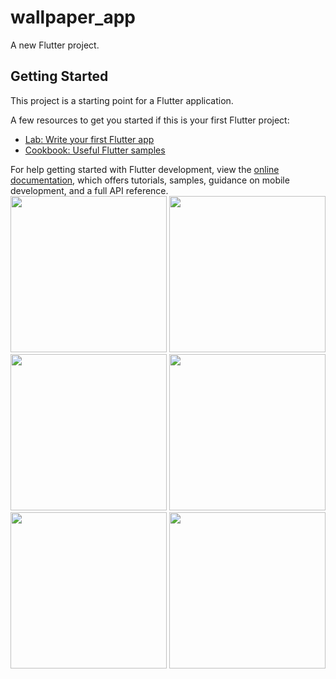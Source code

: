 # wallpaper_app

A new Flutter project.

## Getting Started

This project is a starting point for a Flutter application.

A few resources to get you started if this is your first Flutter project:

- [Lab: Write your first Flutter app](https://docs.flutter.dev/get-started/codelab)
- [Cookbook: Useful Flutter samples](https://docs.flutter.dev/cookbook)

For help getting started with Flutter development, view the
[online documentation](https://docs.flutter.dev/), which offers tutorials,
samples, guidance on mobile development, and a full API reference.
<img src="https://github.com/Devchevli/wallpaper_app/assets/149552911/8f6f07fa-11a3-493e-805b-af9d7538df9d" width="250"/>
<img src= "https://github.com/Devchevli/wallpaper_app/assets/149552911/d4b014a9-748c-4566-9c04-a99631bdecb7" width="250"/>
<img src = "https://github.com/Devchevli/wallpaper_app/assets/149552911/6b197551-cb82-40c5-8f85-9ac082267597" width="250"/>
<img src = "https://github.com/Devchevli/wallpaper_app/assets/149552911/02f61bff-bac1-4c53-bcaa-cdac02a248cd" width="250"/>
<img src = "https://github.com/Devchevli/wallpaper_app/assets/149552911/b40c6837-baff-4908-9ad0-8d10434ba61e" width="250"/>
<img src = "https://github.com/Devchevli/wallpaper_app/assets/149552911/5f7450b3-c0e5-4ff6-b2ba-6cf87b0f851f" width="250"/>



